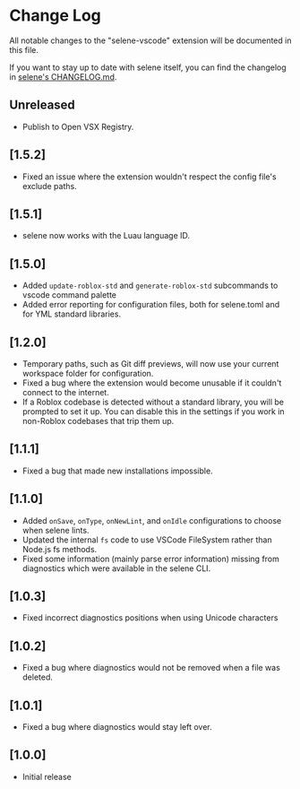 # Change Log

All notable changes to the "selene-vscode" extension will be documented in this file.

If you want to stay up to date with selene itself, you can find the changelog in [selene's CHANGELOG.md](https://github.com/Kampfkarren/selene/blob/master/CHANGELOG.md).

## Unreleased

- Publish to Open VSX Registry.

## [1.5.2]

- Fixed an issue where the extension wouldn't respect the config file's exclude paths.

## [1.5.1]

- selene now works with the Luau language ID.

## [1.5.0]

- Added `update-roblox-std` and `generate-roblox-std` subcommands to vscode command palette
- Added error reporting for configuration files, both for selene.toml and for YML standard libraries.

## [1.2.0]

- Temporary paths, such as Git diff previews, will now use your current workspace folder for configuration.
- Fixed a bug where the extension would become unusable if it couldn't connect to the internet.
- If a Roblox codebase is detected without a standard library, you will be prompted to set it up. You can disable this in the settings if you work in non-Roblox codebases that trip them up.

## [1.1.1]

- Fixed a bug that made new installations impossible.

## [1.1.0]

- Added `onSave`, `onType`, `onNewLint`, and `onIdle` configurations to choose when selene lints.
- Updated the internal `fs` code to use VSCode FileSystem rather than Node.js fs methods.
- Fixed some information (mainly parse error information) missing from diagnostics which were available in the selene CLI.

## [1.0.3]

- Fixed incorrect diagnostics positions when using Unicode characters

## [1.0.2]

- Fixed a bug where diagnostics would not be removed when a file was deleted.

## [1.0.1]

- Fixed a bug where diagnostics would stay left over.

## [1.0.0]

- Initial release
